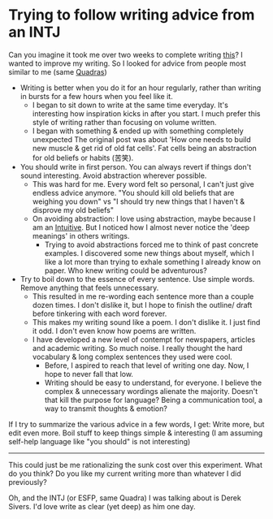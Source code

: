 # Trying to follow writing advice from an INTJ

Can you imagine it took me over two weeks to complete writing [this](https://briddhesh.com/2022/07/05/DO.html)?
I wanted to improve my writing. So I looked for advice from people most similar to me (same [Quadras](Quadras.md))

- Writing is better when you do it for an hour regularly, rather than writing in bursts for a few hours when you feel like it.
	- I began to sit down to write at the same time everyday. It's interesting how inspiration kicks in after you start. I much prefer this style of writing rather than focusing on volume written. 
	- I began with something & ended up with something completely unexpected
		The original post was about  'How one needs to build new muscle & get rid of old fat cells'. Fat cells being an abstraction for old beliefs or habits (苦笑).
- You should write in first person. You can always revert if things don't sound interesting. Avoid abstraction wherever possible.
	- This was hard for me. Every word felt so personal, I can't just give endless advice anymore. "You should kill old beliefs that are weighing you down" vs "I should try new things that I haven't & disprove my old beliefs"
	- On avoiding abstraction:  I love using abstraction, maybe because I am an [Intuitive](Intuitive). But I noticed how I almost never notice the 'deep meanings' in others writings. 
		- Trying to avoid abstractions forced me to think of past concrete examples.
		   I discovered some new things about myself, which I like a lot more than trying to exhale something I already know on paper. Who knew writing could be adventurous? 
- Try to boil down to the essence of every sentence. Use simple words. Remove anything that feels unnecessary.
	- This resulted in me re-wording each sentence more than a couple dozen times. I don't dislike it, but I hope to finish the outline/ draft before tinkering with each word forever. 
	- This makes my writing sound like a poem. I don't dislike it. I just find it odd. I don't even know how poems are written.
	- I have developed a new level of contempt for newspapers, articles and academic writing. So much noise. I really thought the hard vocabulary & long complex sentences they used were cool. 
		- Before, I aspired to reach that level of writing one day.
		  Now, I hope to never fall that low. 
		- Writing should be easy to understand, for everyone. I believe the complex & unnecessary wordings alienate the majority. Doesn't that kill the purpose for language? Being a communication tool, a way to transmit thoughts & emotion?
 
If I try to summarize the various advice in a few words, I get: Write more, but edit even more. Boil stuff to keep things simple & interesting (I am assuming self-help language like "you should" is not interesting)    

---
This could just be me rationalizing the sunk cost over this experiment. 
What do you think? Do you like my current writing more than whatever I did previously? 

Oh, and the INTJ (or ESFP, same Quadra) I was talking about is Derek Sivers. I'd love write as clear (yet deep) as him one day. 
